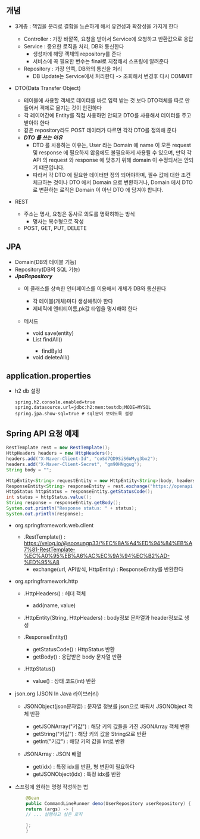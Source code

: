 ## 개념
- 3계층 : 책임을 분리로 결합을 느슨하게 해서 유연성과 확장성을 가지게 한다
	- Controller : 가장 바깥쪽, 요청을 받아서 Service에 요청하고 반환값으로 응답
	- Service : 중요한 로직을 처리, DB와 통신한다
		- 생성자에 해당 객체의 repository를 준다
		- 서비스에 꼭 필요한 변수는 final로 지정해서 스프링에 알려준다
	- Repository :  가장 안쪽, DB와의 통신을 처리
		- DB Update는 Service에서 처리한다 -> 조회해서 변경후 다시 COMMIT

- DTO(Data Transfer Object)
	- 테이블에 사용할 객체로 데이터를 바로 입력 받는 것 보다 DTO객체를 따로 만들어서 객체로 옮기는 것이 안전하다
	- 각 레이어간에 Entity를 직접 사용하면 안되고 DTO를 사용해서 데이터를 주고받아야 한다
	- 같은 repository라도 POST 데이터가 다르면 각각 DTO를 정의해 준다
	- ***DTO 를 쓰는 이유***
		- DTO 를 사용하는 이유는, User 라는 Domain 에 name 이 모든 request 및 response 에 필요하지 않음에도 불필요하게 사용될 수 있으며, 만약 각 API 의 request 와 response 에 맞추기 위해 domain 이 수정되서는 안되기 떄문입니다.
		- 따라서 각 DTO 에 필요한 데이터만 정의 되어야하며, 필수 값에 대한 조건 체크하는 것이나 DTO 에서 Domain 으로 변환하거나, Domain 에서 DTO 로 변환하는 로직은 Domain 이 아닌 DTO 에 담겨야 합니다.


- REST
	- 주소는 명사, 요청은 동사로 의도를 명확히하는 방식
		- 명사는 복수형으로 작성
	- POST, GET, PUT, DELETE



## JPA
- Domain(DB의 테이블 기능)
- Repository(DB의 SQL 기능)
- ***JpaRepository***
	- 이 클래스를 상속한 인터페이스를 이용해서 개체가 DB와 통신한다
		- 각 테이블(개체)마다 생성해줘야 한다
		- 제네릭에 엔티티이름,pk값 타입을 명시해야 한다

	- 메서드
		- void save(entity)
		- List<entity> findAll() 
			- findById
		- void deleteAll()



## application.properties
- h2 db 설정
	```
	spring.h2.console.enabled=true
	spring.datasource.url=jdbc:h2:mem:testdb;MODE=MYSQL
	spring.jpa.show-sql=true # sql문이 보이도록 설정
	```

## Spring API 요청 예제
```java
RestTemplate rest = new RestTemplate();
HttpHeaders headers = new HttpHeaders();
headers.add("X-Naver-Client-Id", "coSd7QD9SiS6WMyg3bx2");
headers.add("X-Naver-Client-Secret", "gm90HNggug");
String body = "";

HttpEntity<String> requestEntity = new HttpEntity<String>(body, headers);
ResponseEntity<String> responseEntity = rest.exchange("https://openapi.naver.com/v1/search/shop.json?query=기타", HttpMethod.GET, requestEntity, String.class);
HttpStatus httpStatus = responseEntity.getStatusCode();
int status = httpStatus.value();
String response = responseEntity.getBody();
System.out.println("Response status: " + status);
System.out.println(response);
```
- org.springframework.web.client
	- .RestTemplate() : https://velog.io/@soosungp33/%EC%8A%A4%ED%94%84%EB%A7%81-RestTemplate-%EC%A0%95%EB%A6%AC%EC%9A%94%EC%B2%AD-%ED%95%A8
		- exchange(url, API방식, HttpEntity) : ResponseEntity를 반환한다

	
- org.springframework.http
	- .HttpHeaders() : 헤더 객체
		- add(name, value)
	- .HttpEntity(String, HttpHeaders) : body정보 문자열과 header정보로 생성
	- .ResponseEntity() 
		- getStatusCode() : HttpStatus 반환
		- getBody() : 응답받은 body 문자열 반환

	- .HttpStatus() 
		- value() : 상태 코드(int) 반환

- json.org (JSON In Java 라이브러리)
	- JSONObject(json문자열) : 문자열 정보를 json으로 바꿔서 JSONObject 객체 반환
		- getJSONArray("키값") : 해당 키의 값들을 가진 JSONArray 객체 반환
		- getString("키값") : 해당 키의 값을 String으로 반환
		- getInt("키값") : 해당 키의 값을 Int로 반환

	- JSONArray : JSON 배열
		- get(idx) : 특정 idx를 반환, 형 변환이 필요하다
		- getJSONObject(idx) : 특정 idx를 반환


- 스프링에 원하는 명령 작성하는 법
	```java
	    @Bean
	    public CommandLineRunner demo(UserRepository userRepository) {
		return (args) -> {
		// ... 실행하고 싶은 로직
	
		};
	    }

	```
